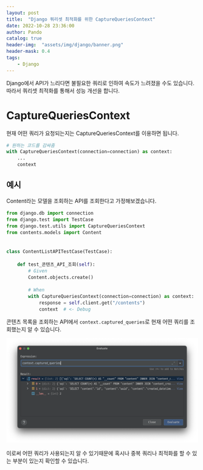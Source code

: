 ```yaml
---
layout: post
title:  "Django 쿼리셋 최적화를 위한 CaptureQueriesContext"
date: 2022-10-28 23:36:00
author: Pando
catalog: true
header-img:  "assets/img/django/banner.png"
header-mask: 0.4
tags:
    - Django
---
```


Django에서 API가 느리다면 불필요한 쿼리로 인하여 속도가 느려졌을 수도 있습니다.
따라서 쿼리셋 최적화를 통해서 성능 개선을 합니다.

# CaptureQueriesContext
현재 어떤 쿼리가 요청되는지는 CaptureQueriesContext를 이용하면 됩니다.

```python
# 원하는 코드를 감싸줌
with CaptureQueriesContext(connection=connection) as context:
    ...
    context
```

## 예시
Content라는 모델을 조회하는 API를 조회한다고 가정해보겠습니다.


```python
from django.db import connection
from django.test import TestCase
from django.test.utils import CaptureQueriesContext
from contents.models import Content


class ContentListAPITestCase(TestCase):

    def test_콘텐츠_API_조회(self):
        # Given
        Content.objects.create()

        # When
        with CaptureQueriesContext(connection=connection) as context:
            response = self.client.get("/contents")
            context  # <- Debug
```

콘텐츠 목록을 조회하는 API에서 `context.captured_queries`로 현재 어떤 쿼리를 조회했는지 알 수 있습니다.


![CaptureQueriesContext.png](/assets/img/django/CaptureQueriesContext.png)


이로써 어떤 쿼리가 사용되는지 알 수 있기때문에 혹시나 중복 쿼리나 최적화를 할 수 있는 부분이 있는지 확인할 수 있습니다.